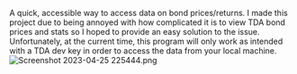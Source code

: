 A quick, accessible way to access data on bond prices/returns. I made this project due to being annoyed with how complicated it 
is to view TDA bond prices and stats so I hoped to provide an easy solution to the issue. Unfortunately, at the current time, this program will 
only work as intended with a TDA dev key in order to access the data from your local machine. ![Screenshot 2023-04-25 225444.png](..%2F..%2FDesktop%2FScreenshot%202023-04-25%20225444.png)